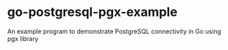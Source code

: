 # go-postgresql-pgx-example
An example program to demonstrate PostgreSQL connectivity in Go using pgx library
